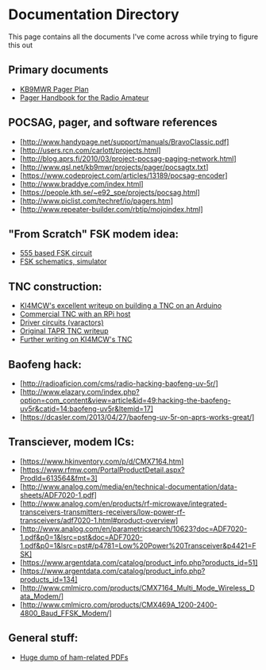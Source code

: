 # Documentation Directory
This page contains all the documents I've come across while trying to figure this out

## Primary documents
+ [KB9MWR Pager Plan](http://www.qsl.net/kb9mwr/projects/pager/plan.html)
+ [Pager Handbook for the Radio Amateur](http://www.qsl.net/kb9mwr/projects/pager/Pager%20Handbook%20for%20the%20Radio%20Amateur.pdf)

## POCSAG, pager, and software references
+ [http://www.handypage.net/support/manuals/BravoClassic.pdf]
+ [http://users.rcn.com/carlott/projects.html]
+ [http://blog.aprs.fi/2010/03/project-pocsag-paging-network.html]
+ [http://www.qsl.net/kb9mwr/projects/pager/pocsagtx.txt]
+ [https://www.codeproject.com/articles/13189/pocsag-encoder]
+ [http://www.braddye.com/index.html]
+ [https://people.kth.se/~e92_spe/projects/pocsag.html]
+ [http://www.piclist.com/techref/io/pagers.htm]
+ [http://www.repeater-builder.com/rbtip/mojoindex.html]

## "From Scratch" FSK modem idea:
+ [555 based FSK circuit](http://www.gadgetronicx.com/design-of-wireless-modems-ic555-pll565/)
+ [FSK schematics, simulator](https://tams.informatik.uni-hamburg.de/applets/hades/webdemos/45-misc/40-modem/fsk-modulator.html)

## TNC construction:
+ [KI4MCW's excellent writeup on building a TNC on an Arduino](https://sites.google.com/site/ki4mcw/Home/arduino-tnc)
+ [Commercial TNC with an RPi host](http://www.raspberryconnect.com/hardware-add-ons/item/147-terminal-node-controller-for-the-raspberry-pi)
+ [Driver circuits (varactors)](http://www.radio-electronics.com/info/data/semicond/varactor-varicap-diodes/circuits.php)
+ [Original TAPR TNC writeup](http://www.tapr.org/pdf/CNC1984-EnhancedTNC-WA7GXD.pdf)
+ [Further writing on KI4MCW's TNC](https://michaldemin.wordpress.com/2012/02/27/cheap-afsk-tnc/)

## Baofeng hack:
+ [http://radioaficion.com/cms/radio-hacking-baofeng-uv-5r/]
+ [http://www.elazary.com/index.php?option=com_content&view=article&id=49:hacking-the-baofeng-uv5r&catid=14:baofeng-uv5r&Itemid=17]
+ [https://dcasler.com/2013/04/27/baofeng-uv-5r-on-aprs-works-great/]

## Transciever, modem ICs:
+ [https://www.hkinventory.com/p/d/CMX7164.htm]
+ [https://www.rfmw.com/PortalProductDetail.aspx?ProdId=613564&fmt=3]
+ [http://www.analog.com/media/en/technical-documentation/data-sheets/ADF7020-1.pdf]
+ [http://www.analog.com/en/products/rf-microwave/integrated-transceivers-transmitters-receivers/low-power-rf-transceivers/adf7020-1.html#product-overview]
+ [http://www.analog.com/en/parametricsearch/10623?doc=ADF7020-1.pdf&p0=1&lsrc=pst&doc=ADF7020-1.pdf&p0=1&lsrc=pst#/p4781=Low%20Power%20Transceiver&p4421=FSK]
+ [https://www.argentdata.com/catalog/product_info.php?products_id=51]
+ [https://www.argentdata.com/catalog/product_info.php?products_id=134]
+ [http://www.cmlmicro.com/products/CMX7164_Multi_Mode_Wireless_Data_Modem/]
+ [http://www.cmlmicro.com/products/CMX469A_1200-2400-4800_Baud_FFSK_Modem/]

## General stuff:
+ [Huge dump of ham-related PDFs](http://www.n5dux.com/ham/files/pdf/index.php)



